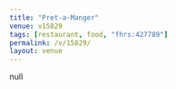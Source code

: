 ```yaml
---
title: "Pret-a-Manger"
venue: v15829
tags: [restaurant, food, "fhrs:427789"]
permalink: /v/15829/
layout: venue
---
```

null